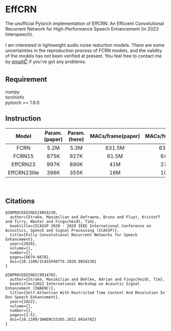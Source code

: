 # EffCRN
The unofficial Pytorch implementation of EffCRN: An Efficient Convolutional Recurrent Network for High-Performance Speech Enhancement (in 2023 Interspeech). </br></br>
I am interested in lightweight audio noise reduction models. There are some uncertainties in the reproduction process of FCRN models, and the validity of the models has not been verified at present. You feel free to contact me by [email📫](mailto:yadongchen2022@163.com) if you've got any problems.

## Requirement
numpy </br>
torchinfo </br>
pytorch >= 1.8.0 </br>

## Instruction

| Model | Param.(paper) | Param.(here)| MACs/frame(paper)| MACs/frame(here)|
|:-----:|:-------------:|:-----------:|:----------------:|:---------------:|
| FCRN  | 5.2M  |  5.3M  |   631.5M    |     632.8M    |
| FCRN15 | 875K |  927K  |    61.5M    |      64.0M    |
| EffCRN23  | 997K  |  890K  |    41M   |   27.2M  |
| EffCRN23lite | 396K |  355K  |    16M   |   10.9M  |
</br>

## Citations
```shell
@INPROCEEDINGS{9054230,
  author={Strake, Maximilian and Defraene, Bruno and Fluyt, Kristoff and Tirry, Wouter and Fingscheidt, Tim},
  booktitle={ICASSP 2020 - 2020 IEEE International Conference on Acoustics, Speech and Signal Processing (ICASSP)}, 
  title={Fully Convolutional Recurrent Networks for Speech Enhancement}, 
  year={2020},
  volume={},
  number={},
  pages={6674-6678},
  doi={10.1109/ICASSP40776.2020.9054230}
}

@INPROCEEDINGS{9914702,
  author={Strake, Maximilian and Behlke, Adrian and Fingscheidt, Tim},
  booktitle={2022 International Workshop on Acoustic Signal Enhancement (IWAENC)}, 
  title={Self-Attention With Restricted Time Context And Resolution In Dnn Speech Enhancement}, 
  year={2022},
  volume={},
  number={},
  pages={1-5},
  doi={10.1109/IWAENC53105.2022.9914702}
}
```
